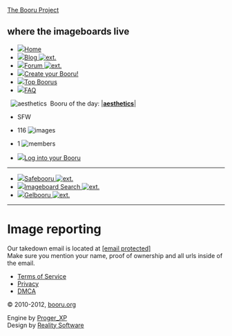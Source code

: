 [The Booru Project](https://booru.org/)

where the imageboards live
--------------------------

* [![](images/menu_main.png)Home](https://booru.org/)
* [![](images/menu_blog.png)Blog ![ext.](images/external.png)](http://blog.booru.org/) 
* [![](images/menu_forum.png)Forum ![ext.](images/external.png)](https://forum.booru.org/) 
* [![](images/menu_create.gif)Create your Booru!](https://booru.org/create)
* [![](images/menu_top_boorus.png)Top Boorus](https://booru.org/top "List of most popular boorus")
* [![](images/menu_faq.png)FAQ](https://booru.org/faq)

  ![aesthetics](https://aesthetics.booru.org/favicon.ico)  Booru of the day: |**[aesthetics](https://aesthetics.booru.org/)**|

* SFW
* 116 ![images](images/booru_totalimages.gif)
* 1 ![members](images/booru_totalusers.gif)

* [![](images/menu_login.gif)Log into your Booru](https://booru.org/login)

* * *

* [![](images/menu_safebooru.gif)Safebooru ![ext.](images/external.png)](http://www.safebooru.org/) 
* [![](images/menu_ibsearch.gif)Imageboard Search ![ext.](images/external.png)](http://ibsearch.i-forge.net/) 
* [![](images/menu_gelbooru.gif)Gelbooru ![ext.](images/external.png)](http://www.gelbooru.com/) 

* * *

Image reporting
===============

Our takedown email is located at [\[email protected\]](https://booru.org/cdn-cgi/l/email-protection)  
Make sure you mention your name, proof of ownership and all urls inside of the email.  

* [Terms of Service](https://booru.org/tos)
* [Privacy](https://booru.org/privacy)
* [DMCA](https://booru.org/report)

  
© 2010-2012, [booru.org](https://booru.org/)

Engine by [Proger\_XP](http://www.i-forge.net/)  
Design by [Reality Software](http://www.realitysoftware.ca/ "Website Design")